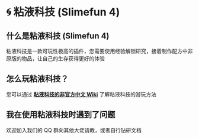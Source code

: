 # 🌀 粘液科技 (Slimefun 4)

## 什么是粘液科技 (Slimefun 4)

粘液科技是一款可玩性极高的插件，您需要使用经验解锁研究，接着制作配方中非原版的物品，让自己的生存获得更好的体验

## 怎么玩粘液科技？

您可以通过 [**粘液科技的非官方中文 Wiki**](https://slimefun-wiki.guizhanss.cn/) 了解粘液科技的游玩方法

## 我在使用粘液科技时遇到了问题

欢迎加入我们的 QQ 群向其他大佬请教，或者自行钻研文档